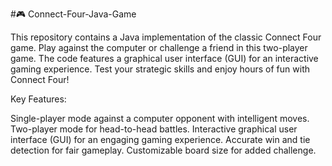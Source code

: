 #🎮 Connect-Four-Java-Game

This repository contains a Java implementation of the classic Connect Four game. Play against the computer or challenge a friend in this two-player game. The code features a graphical user interface (GUI) for an interactive gaming experience. Test your strategic skills and enjoy hours of fun with Connect Four!

Key Features:

Single-player mode against a computer opponent with intelligent moves.
Two-player mode for head-to-head battles.
Interactive graphical user interface (GUI) for an engaging gaming experience.
Accurate win and tie detection for fair gameplay.
Customizable board size for added challenge.
